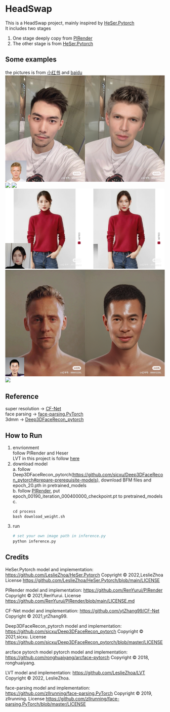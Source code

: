 # HeadSwap
This is a HeadSwap project, mainly inspired by [HeSer.Pytorch](https://github.com/LeslieZhoa/HeSer.Pytorch)<br>
It includes two stages<br>
1.  One stage  deeply copy from [PIRender](https://github.com/RenYurui/PIRender)<br>
2. The other stage is from [HeSer.Pytorch](https://github.com/LeslieZhoa/HeSer.Pytorch)
## Some examples
the pictures is from [小红书](https://www.xiaohongshu.com/) and [baidu](baidu.com)
![](assets/1-e6de879a-f3c2-47f8-9588-feab95df7b9e.png)
![](assets/2-6.png)
![](assets/3c7b5309-37dc-4cd4-abba-dab4b2482285-7ed01838-3959-48c4-a946-f7bb0232b8cc.png)
![](assets/3c7b5309-37dc-4cd4-abba-dab4b2482285-ce07dc0f-db6c-44a6-80f2-ac9cc5b6d21a.png)
![](assets/5-279fd7f6-1039-44eb-b328-4a5b5c12dc59.png)
![](assets/5ededbf7-0bc9-4af8-aec2-e9af939a0c60-5177e7a3-f5dc-4e11-8a96-79bb54b06ced.png)
## Reference
super resolution -> [CF-Net](https://github.com/ytZhang99/CF-Net)<br>
face parsing -> [face-parsing.PyTorch](https://github.com/zllrunning/face-parsing.PyTorch)<br>
3dmm -> [Deep3DFaceRecon_pytorch](https://github.com/sicxu/Deep3DFaceRecon_pytorch)
## How to Run
1. envrionment<br>
    follow PIRender and Heser<br>
    LVT in this project is follow [here](https://github.com/LeslieZhoa/LVT)
2. download model<br>
    a. follow Deep3DFaceRecon_pytorch(https://github.com/sicxu/Deep3DFaceRecon_pytorch#prepare-prerequisite-models), download BFM files and epoch_20.pth in pretrained_models <br>
    b. follow [PIRender](https://github.com/RenYurui/PIRender/blob/main/scripts/download_weights.sh), put epoch_00190_iteration_000400000_checkpoint.pt to pretrained_models<br>
    c. 
    ```
    cd process
    bash download_weight.sh
    ```
3. run 
    ```py
    # set your own image path in inference.py
    python inference.py
    ```

## Credits
HeSer.Pytorch model and implementation:
https://github.com/LeslieZhoa/HeSer.Pytorch Copyright © 2022,LeslieZhoa License https://github.com/LeslieZhoa/HeSer.Pytorch/blob/main/LICENSE

PIRender model and implementation:
https://github.com/RenYurui/PIRender Copyright © 2021,RenYurui. License https://github.com/RenYurui/PIRender/blob/main/LICENSE.md

CF-Net model and implementation:
https://github.com/ytZhang99/CF-Net Copyright © 2021,ytZhang99. 

Deep3DFaceRecon_pytorch model and implementation:
https://github.com/sicxu/Deep3DFaceRecon_pytorch Copyright © 2021,sicxu. License https://github.com/sicxu/Deep3DFaceRecon_pytorch/blob/master/LICENSE

arcface pytorch model pytorch model and implementation:
https://github.com/ronghuaiyang/arcface-pytorch Copyright © 2018, ronghuaiyang.

LVT model and implementation:
https://github.com/LeslieZhoa/LVT Copyright © 2022, LeslieZhoa.

face-parsing model and implementation:
https://github.com/zllrunning/face-parsing.PyTorch Copyright © 2019, zllrunning.
License https://github.com/zllrunning/face-parsing.PyTorch/blob/master/LICENSE